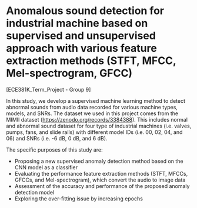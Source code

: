 # Anomalous sound detection for industrial machine based on supervised and unsupervised approach with various feature extraction methods (STFT, MFCC, Mel-spectrogram, GFCC)
[ECE381K_Term_Project - Group 9]

In this study, we develop a supervised machine learning method to detect abnormal sounds from audio data recorded for various machine types, models, and SNRs. The dataset we used in this project comes from the MIMII dataset (https://zenodo.org/records/3384388). This includes normal and abnormal sound dataset for four type of industrial machines (i.e. valves, pumps, fans, and slide rails) with different model IDs (i.e. 00, 02, 04, and 06) and SNRs (i.e. -6 dB, 0 dB, and 6 dB).

The specific purposes of this study are:
- Proposing a new supervised anomaly detection method based on the CNN model as a classifier
- Evaluating the performance feature extraction methods (STFT, MFCCs, GFCCs, and Mel-spectrogram), which convert the audio to image data
- Assessment of the accuracy and performance of the proposed anomaly detection model
- Exploring the over-fitting issue by increasing epochs

